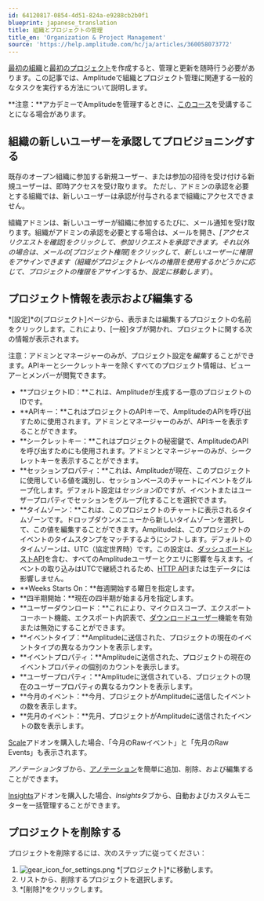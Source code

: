 ```yaml
---
id: 64120817-0854-4d51-824a-e9288cb2b0f1
blueprint: japanese_translation
title: 組織とプロジェクトの管理
title_en: 'Organization & Project Management'
source: 'https://help.amplitude.com/hc/ja/articles/360058073772'
---
```

[最初の組織](/docs/get-started/create-org)と[最初のプロジェクト](/docs/get-started/create-project)を作成すると、管理と更新を随時行う必要があります。この記事では、Amplitudeで組織とプロジェクト管理に関連する一般的なタスクを実行する方法について説明します。

**注意：**アカデミーでAmplitudeを管理するときに、[このコース](https://academy.amplitude.com/amplitude-analytics-admin-essentials)を受講することになる場合があります。

## 組織の新しいユーザーを承認してプロビジョニングする

既存のオープン組織に参加する新規ユーザー、または参加の招待を受け付ける新規ユーザーは、即時アクセスを受け取ります。 ただし、アドミンの承認を必要とする組織では、新しいユーザーは承認が付与されるまで組織にアクセスできません。 

組織アドミンは、新しいユーザーが組織に参加するたびに、メール通知を受け取ります。組織がアドミンの承認を必要とする場合は、メールを開き、*[アクセスリクエストを確認]*をクリックして、参加リクエストを承認できます。それ以外の場合は、メールの[プロジェクト権限]をクリックして、新しいユーザーに権限をアサインできます（組織がプロジェクトレベルの権限を使用するかどうかに応じて、プロジェクトの権限を*アサイン*するか、*設定に移動します*）。

## プロジェクト情報を表示および編集する

*[設定]*の[プロジェクト]ページから、表示または編集するプロジェクトの名前をクリックします。これにより、[一般]タブが開かれ、プロジェクトに関する次の情報が表示されます。

注意：アドミンとマネージャーのみが、プロジェクト設定を*編集*することができます。APIキーとシークレットキーを除くすべてのプロジェクト情報は、ビューアーとメンバーが閲覧できます。

* **プロジェクトID：**これは、Amplitudeが生成する一意のプロジェクトのIDです。
* **APIキー：**これはプロジェクトのAPIキーで、AmplitudeのAPIを呼び出すために使用されます。アドミンとマネージャーのみが、APIキーを表示することができます。
* **シークレットキー：**これはプロジェクトの秘密鍵で、AmplitudeのAPIを呼び出すためにも使用されます。アドミンとマネージャーのみが、シークレットキーを表示することができます。
* **セッションプロパティ：**これは、Amplitudeが現在、このプロジェクトに使用している値を識別し、セッションベースのチャートにイベントをグループ化します。デフォルト設定は*セッションID*ですが、イベントまたはユーザープロパティでセッションをグループ化することを選択できます。
* **タイムゾーン：**これは、このプロジェクトのチャートに表示されるタイムゾーンです。ドロップダウンメニューから新しいタイムゾーンを選択して、この値を編集することができます。Amplitudeは、このプロジェクトのイベントのタイムスタンプをマッチするようにシフトします。デフォルトのタイムゾーンは、UTC（協定世界時）です。この設定は、[ダッシュボードレストAPI](https://developers.amplitude.com/docs/dashboard-rest-api)を含む、すべてのAmplitudeユーザーとクエリに影響を与えます。イベントの取り込みはUTCで継続されるため、[HTTP API](https://developers.amplitude.com/docs/http-api-v2)または生データには影響しません。
* **Weeks Starts On：**毎週開始する曜日を指定します。
* **四半期開始：**現在の四半期が始まる月を指定します。
* **ユーザーダウンロード：**これにより、マイクロスコープ、エクスポートコーホート機能、エクスポート内訳表で、[ダウンロードユーザー](/docs/analytics/microscope)機能を有効または無効にすることができます。
* **イベントタイプ：**Amplitudeに送信された、プロジェクトの現在のイベントタイプの異なるカウントを表示します。
* **イベントプロパティ：**Amplitudeに送信された、プロジェクトの現在のイベントプロパティの個別のカウントを表示します。
* **ユーザープロパティ：**Amplitudeに送信されている、プロジェクトの現在のユーザープロパティの異なるカウントを表示します。
* **今月のイベント：**今月、プロジェクトがAmplitudeに送信したイベントの数を表示します。
* **先月のイベント：**先月、プロジェクトがAmplitudeに送信されたイベントの数を表示します。

[Scale](/docs/admin/account-management/manage-event-volume)アドオンを購入した場合、「今月のRawイベント」と「先月のRaw Events」も表示されます。

*アノテーション*タブから、[アノテーション](/docs/analytics/microscope)を簡単に追加、削除、および編集することができます。

[Insights](/docs/analytics/insights)アドオンを購入した場合、*Insights*タブから、自動およびカスタムモニターを一括管理することができます。

## プロジェクトを削除する

プロジェクトを削除するには、次のステップに従ってください：

1. ![gear_icon_for_settings.png](/docs/output/img/jp/gear-icon-for-settings-png.png)  *[プロジェクト]*に移動します。
2. リストから、削除するプロジェクトを選択します。
3. *[削除]*をクリックします。

